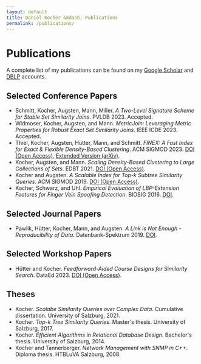 ```yaml
---
layout: default
title: Daniel Kocher &mdash; Publications
permalink: /publications/
---
```


# Publications

A complete list of my publications can be found on my [Google Scholar](https://scholar.google.at/citations?user=hg7CxUcAAAAJ&hl=en&oi=ao) and [DBLP](https://dblp.uni-trier.de/pid/190/0084.html) accounts.

## Selected Conference Papers

- Schmitt, Kocher, Augsten, Mann, Miller. _A Two-Level Signature Scheme for Stable Set Similarity Joins_. PVLDB 2023. Accepted.
- Widmoser, Kocher, Augsten, and Mann. _MetricJoin: Leveraging Metric Properties for Robust Exact Set Similarity Joins_. IEEE ICDE 2023. Accepted.
- Thiel, Kocher, Augsten, Hütter, Mann, and Schmitt. _FINEX: A Fast Index for Exact & Flexible Density-Based Clustering_. ACM SIGMOD 2023. [DOI (Open Access)](https://dx.doi.org/10.1145/3588925), [Extended Version (arXiv)](https://dx.doi.org/10.48550/arXiv.2304.04817).
- Kocher, Augsten, and Mann. _Scaling Density-Based Clustering to Large Collections of Sets_. EDBT 2021. [DOI (Open Access)](https://dx.doi.org/10.5441/002/edbt.2021.11).
- Kocher and Augsten. _A Scalable Index for Top-<em>k</em> Subtree Similarity Queries_. ACM SIGMOD 2019. [DOI (Open Access)](https://dx.doi.org/10.1145/3299869.3319892).
- Kocher, Schwarz, and Uhl. _Empirical Evaluation of LBP-Extension Features for Finger Vein Spoofing Detection_. BIOSIG 2016. [DOI](https://dx.doi.org/10.1109/BIOSIG.2016.7736921).

## Selected Journal Papers

- Pawlik, H&uuml;tter, Kocher, Mann, and Augsten. _A Link is Not Enough - Reproducibility of Data_. Datenbank-Spektrum 2019. [DOI](https://dx.doi.org/10.1007/s13222-019-00317-8).

## Selected Workshop Papers

- Hütter and Kocher. _Feedforward-Aided Course Designs for Similarity Search_. DataEd 2023. [DOI (Open Access)](https://dx.doi.org/10.1145/3596673.3596974).

## Theses

- Kocher. _Scalabe Similarity Queries over Complex Data_. Cumulative dissertation. University of Salzburg, 2021.
- Kocher. _Top-k Tree Similarity Queries_. Master's thesis. University of Salzburg, 2017.
- Kocher. _Efficient Algorithms in Relational Database Design_. Bachelor's thesis. University of Salzburg, 2014.
- Kocher and Tannerberger. _Network Management with SNMP in C++_. Diploma thesis. HTBLuVA Salzburg, 2008.
